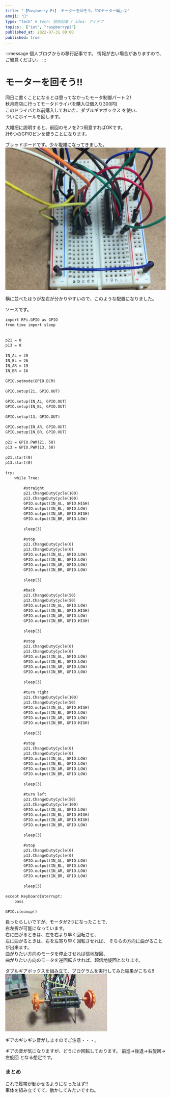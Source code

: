 ```yaml
---
title: "【Raspberry Pi】 モーターを回そう。「DCモーター編」②"
emoji: "🤖"
type: "tech" # tech: 技術記事 / idea: アイデア
topics:  ["iot", "raspberrypi"]
published_at: 2022-07-31 08:00
published: true
---
```

<!-- ブログ移行 articles/2016-07-31-raspi-dc-motor2.md -->

:::message
個人ブログからの移行記事です。
情報が古い場合がありますので、ご留意ください。
:::

# モーターを回そう!!

同日に書くことになるとは思ってなかったモータ制御パート２!  
秋月商店に行ってモータドライバを購入(2個入り300円)  
このドライバと以前購入しておいた、ダブルギヤボックス を使い、  
ついにホイールを回します。

大雑把に説明すると、前回のモノを2つ用意すればOKです。  
計6つのGPIOピンを使うことになります。　　

ブレッドボードです。少々複雑になってきました。  
![ダブルモータドライバ](/images/img_dcmotor_2.jpg)

横に並べたほうが左右が分かりやすいので、このような配置になりました。

<!--more-->

ソースです。　　

```
import RPi.GPIO as GPIO
from time import sleep


p21 = 0
p13 = 0

IN_AL = 20
IN_BL = 26
IN_AR = 19
IN_BR = 16

GPIO.setmode(GPIO.BCM)

GPIO.setup(21, GPIO.OUT)

GPIO.setup(IN_AL, GPIO.OUT)
GPIO.setup(IN_BL, GPIO.OUT)

GPIO.setup(13, GPIO.OUT)

GPIO.setup(IN_AR, GPIO.OUT)
GPIO.setup(IN_BR, GPIO.OUT)

p21 = GPIO.PWM(21, 50)
p13 = GPIO.PWM(13, 50)

p21.start(0)
p13.start(0)

try:
    while True:

        #straight
        p21.ChangeDutyCycle(100)
        p13.ChangeDutyCycle(100)
        GPIO.output(IN_AL, GPIO.HIGH)
        GPIO.output(IN_BL, GPIO.LOW)
        GPIO.output(IN_AR, GPIO.HIGH)
        GPIO.output(IN_BR, GPIO.LOW)

        sleep(3)

        #stop
        p21.ChangeDutyCycle(0)
        p13.ChangeDutyCycle(0)
        GPIO.output(IN_AL, GPIO.LOW)
        GPIO.output(IN_BL, GPIO.LOW)
        GPIO.output(IN_AR, GPIO.LOW)
        GPIO.output(IN_BR, GPIO.LOW)

        sleep(3)

        #back
        p21.ChangeDutyCycle(50)
        p13.ChangeDutyCycle(50)
        GPIO.output(IN_AL, GPIO.LOW)
        GPIO.output(IN_BL, GPIO.HIGH)
        GPIO.output(IN_AR, GPIO.LOW)
        GPIO.output(IN_BR, GPIO.HIGH)

        sleep(3)

        #stop
        p21.ChangeDutyCycle(0)
        p13.ChangeDutyCycle(0)
        GPIO.output(IN_AL, GPIO.LOW)
        GPIO.output(IN_BL, GPIO.LOW)
        GPIO.output(IN_AR, GPIO.LOW)
        GPIO.output(IN_BR, GPIO.LOW)

        sleep(3)

        #turn right
        p21.ChangeDutyCycle(100)
        p13.ChangeDutyCycle(50)
        GPIO.output(IN_AL, GPIO.HIGH)
        GPIO.output(IN_BL, GPIO.LOW)
        GPIO.output(IN_AR, GPIO.LOW)
        GPIO.output(IN_BR, GPIO.HIGH)

        sleep(3)

        #stop
        p21.ChangeDutyCycle(0)
        p13.ChangeDutyCycle(0)
        GPIO.output(IN_AL, GPIO.LOW)
        GPIO.output(IN_BL, GPIO.LOW)
        GPIO.output(IN_AR, GPIO.LOW)
        GPIO.output(IN_BR, GPIO.LOW)

        sleep(3)

        #turn left
        p21.ChangeDutyCycle(50)
        p13.ChangeDutyCycle(100)
        GPIO.output(IN_AL, GPIO.LOW)
        GPIO.output(IN_BL, GPIO.HIGH)
        GPIO.output(IN_AR, GPIO.HIGH)
        GPIO.output(IN_BR, GPIO.LOW)

        sleep(3)

        #stop
        p21.ChangeDutyCycle(0)
        p13.ChangeDutyCycle(0)
        GPIO.output(IN_AL, GPIO.LOW)
        GPIO.output(IN_BL, GPIO.LOW)
        GPIO.output(IN_AR, GPIO.LOW)
        GPIO.output(IN_BR, GPIO.LOW)

        sleep(3)

except KeyboardInterrupt:
    pass

GPIO.cleanup()

```

長ったらしいですが、モータが2つになったことで、  
右左折が可能になっています。  
右に曲がるときは、左を右より早く回転させ、  
左に曲がるときは、右を左寄り早く回転させれば、 そちらの方向に曲がることが出来ます。  
曲がりたい方向のモータを停止させれば信地旋回、  
曲がりたい方向のモータを逆回転させれば、超信地旋回となります。

ダブルギアボックスを組み立て、プログラムを実行してみた結果がこちら!!
![DC](/images/gif_mv_dcmotor_2.gif)


ギアのギシギシ音がしますのでご注意・・・。  

ギアの音が気になりますが、どうにか回転しております。
前進->後退->右旋回->左旋回 となる想定です。　　

### まとめ

これで履帯が動かせるようになったはず!!  
車体を組み立ててて、動かしてみたいですね。
